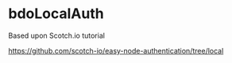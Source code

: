 # bdoLocalAuth


Based upon Scotch.io tutorial

https://github.com/scotch-io/easy-node-authentication/tree/local

